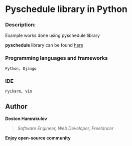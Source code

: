 # Pyschedule library in Python

### Description:
Example works done using pyschedule library

**pyschedule** library can be found [here](https://github.com/timnon/pyschedule)


### Programming languages and frameworks
```[Python, Django]
Python, Django
```

### IDE
```[Pycharm, Vim]
PyCharm, Vim
```

## Author
**Doston Hamrakulov**
>*Software Engineer, Web Developer, Freelancer*

**Enjoy open-source community**
